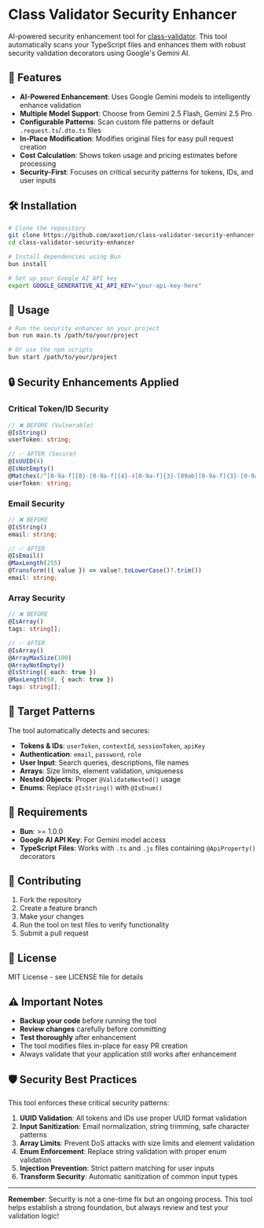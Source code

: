 # Class Validator Security Enhancer

AI-powered security enhancement tool for [class-validator](https://github.com/typestack/class-validator). This tool automatically scans your TypeScript files and enhances them with robust security validation decorators using Google's Gemini AI.

## 🔧 Features

- **AI-Powered Enhancement**: Uses Google Gemini models to intelligently enhance validation
- **Multiple Model Support**: Choose from Gemini 2.5 Flash, Gemini 2.5 Pro
- **Configurable Patterns**: Scan custom file patterns or default `.request.ts`/`.dto.ts` files
- **In-Place Modification**: Modifies original files for easy pull request creation
- **Cost Calculation**: Shows token usage and pricing estimates before processing
- **Security-First**: Focuses on critical security patterns for tokens, IDs, and user inputs

## 🛠 Installation

```bash
# Clone the repository
git clone https://github.com/axotion/class-validator-security-enhancer.git
cd class-validator-security-enhancer

# Install dependencies using Bun
bun install

# Set up your Google AI API key
export GOOGLE_GENERATIVE_AI_API_KEY="your-api-key-here"
```

## 📖 Usage

```bash
# Run the security enhancer on your project
bun run main.ts /path/to/your/project

# Or use the npm scripts
bun start /path/to/your/project
```

## 🔒 Security Enhancements Applied

### Critical Token/ID Security
```typescript
// ❌ BEFORE (Vulnerable)
@IsString()
userToken: string;

// ✅ AFTER (Secure)
@IsUUID(4)
@IsNotEmpty()
@Matches(/^[0-9a-f]{8}-[0-9a-f]{4}-4[0-9a-f]{3}-[89ab][0-9a-f]{3}-[0-9a-f]{12}$/i)
userToken: string;
```

### Email Security
```typescript
// ❌ BEFORE
@IsString()
email: string;

// ✅ AFTER
@IsEmail()
@MaxLength(255)
@Transform(({ value }) => value?.toLowerCase()?.trim())
email: string;
```

### Array Security
```typescript
// ❌ BEFORE
@IsArray()
tags: string[];

// ✅ AFTER
@IsArray()
@ArrayMaxSize(100)
@ArrayNotEmpty()
@IsString({ each: true })
@MaxLength(50, { each: true })
tags: string[];
```

## 🎯 Target Patterns

The tool automatically detects and secures:

- **Tokens & IDs**: `userToken`, `contextId`, `sessionToken`, `apiKey`
- **Authentication**: `email`, `password`, `role`
- **User Input**: Search queries, descriptions, file names
- **Arrays**: Size limits, element validation, uniqueness
- **Nested Objects**: Proper `@ValidateNested()` usage
- **Enums**: Replace `@IsString()` with `@IsEnum()`

## 📝 Requirements

- **Bun**: >= 1.0.0
- **Google AI API Key**: For Gemini model access
- **TypeScript Files**: Works with `.ts` and `.js` files containing `@ApiProperty()` decorators

## 🤝 Contributing

1. Fork the repository
2. Create a feature branch
3. Make your changes
4. Run the tool on test files to verify functionality
5. Submit a pull request

## 📄 License

MIT License - see LICENSE file for details

## ⚠️ Important Notes

- **Backup your code** before running the tool
- **Review changes** carefully before committing
- **Test thoroughly** after enhancement
- The tool modifies files in-place for easy PR creation
- Always validate that your application still works after enhancement

## 🛡️ Security Best Practices

This tool enforces these critical security patterns:

1. **UUID Validation**: All tokens and IDs use proper UUID format validation
2. **Input Sanitization**: Email normalization, string trimming, safe character patterns
3. **Array Limits**: Prevent DoS attacks with size limits and element validation
4. **Enum Enforcement**: Replace string validation with proper enum validation
5. **Injection Prevention**: Strict pattern matching for user inputs
6. **Transform Security**: Automatic sanitization of common input types

---

**Remember**: Security is not a one-time fix but an ongoing process. This tool helps establish a strong foundation, but always review and test your validation logic!
